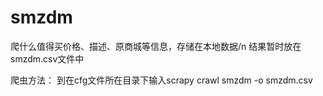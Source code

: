 # smzdm
爬什么值得买价格、描述、原商城等信息，存储在本地数据/n
结果暂时放在smzdm.csv文件中

爬虫方法：
到在cfg文件所在目录下输入scrapy crawl smzdm -o smzdm.csv

